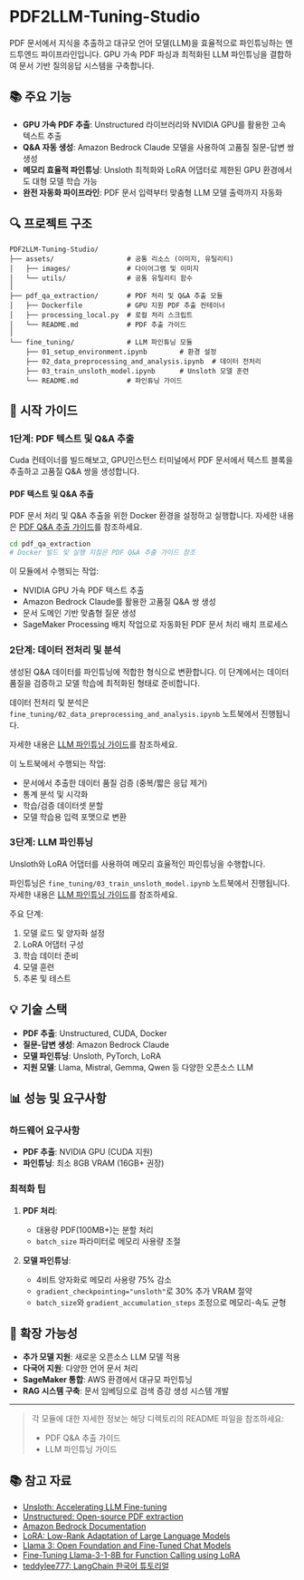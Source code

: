 # PDF2LLM-Tuning-Studio

PDF 문서에서 지식을 추출하고 대규모 언어 모델(LLM)을 효율적으로 파인튜닝하는 엔드투엔드 파이프라인입니다. GPU 가속 PDF 파싱과 최적화된 LLM 파인튜닝을 결합하여 문서 기반 질의응답 시스템을 구축합니다.

## 📚 주요 기능

- **GPU 가속 PDF 추출**: Unstructured 라이브러리와 NVIDIA GPU를 활용한 고속 텍스트 추출
- **Q&A 자동 생성**: Amazon Bedrock Claude 모델을 사용하여 고품질 질문-답변 쌍 생성
- **메모리 효율적 파인튜닝**: Unsloth 최적화와 LoRA 어댑터로 제한된 GPU 환경에서도 대형 모델 학습 가능
- **완전 자동화 파이프라인**: PDF 문서 입력부터 맞춤형 LLM 모델 출력까지 자동화

## 🔍 프로젝트 구조

```
PDF2LLM-Tuning-Studio/
├── assets/                  # 공통 리소스 (이미지, 유틸리티)
│   ├── images/              # 다이어그램 및 이미지
│   └── utils/               # 공통 유틸리티 함수
│
├── pdf_qa_extraction/       # PDF 처리 및 Q&A 추출 모듈
│   ├── Dockerfile           # GPU 지원 PDF 추출 컨테이너
│   ├── processing_local.py  # 로컬 처리 스크립트
│   └── README.md            # PDF 추출 가이드
│
└── fine_tuning/             # LLM 파인튜닝 모듈
    ├── 01_setup_environment.ipynb        # 환경 설정
    ├── 02_data_preprocessing_and_analysis.ipynb  # 데이터 전처리
    ├── 03_train_unsloth_model.ipynb      # Unsloth 모델 훈련
    └── README.md            # 파인튜닝 가이드
```

## 🚀 시작 가이드

### 1단계: PDF 텍스트 및 Q&A 추출

Cuda 컨테이너를 빌드해보고, GPU인스턴스 터미널에서 PDF 문서에서 텍스트 블록을 추출하고 고품질 Q&A 쌍을 생성합니다.

#### PDF 텍스트 및 Q&A 추출

PDF 문서 처리 및 Q&A 추출을 위한 Docker 환경을 설정하고 실행합니다. 자세한 내용은 [PDF Q&A 추출 가이드](./pdf_qa_extraction/README.md)를 참조하세요.

```bash
cd pdf_qa_extraction
# Docker 빌드 및 실행 지침은 PDF Q&A 추출 가이드 참조
```

이 모듈에서 수행되는 작업:
- NVIDIA GPU 가속 PDF 텍스트 추출
- Amazon Bedrock Claude를 활용한 고품질 Q&A 쌍 생성
- 문서 도메인 기반 맞춤형 질문 생성
- SageMaker Processing 배치 작업으로 자동화된 PDF 문서 처리 배치 프로세스


### 2단계: 데이터 전처리 및 분석

생성된 Q&A 데이터를 파인튜닝에 적합한 형식으로 변환합니다. 이 단계에서는 데이터 품질을 검증하고 모델 학습에 최적화된 형태로 준비합니다.

데이터 전처리 및 분석은 `fine_tuning/02_data_preprocessing_and_analysis.ipynb` 노트북에서 진행됩니다.

자세한 내용은 [LLM 파인튜닝 가이드](./fine_tuning/README.md)를 참조하세요.

이 노트북에서 수행되는 작업:
- 문서에서 추출한 데이터 품질 검증 (중복/짧은 응답 제거)
- 통계 분석 및 시각화
- 학습/검증 데이터셋 분할
- 모델 학습용 입력 포맷으로 변환

### 3단계: LLM 파인튜닝

Unsloth와 LoRA 어댑터를 사용하여 메모리 효율적인 파인튜닝을 수행합니다.

파인튜닝은 `fine_tuning/03_train_unsloth_model.ipynb` 노트북에서 진행됩니다.
자세한 내용은 [LLM 파인튜닝 가이드](./fine_tuning/README.md)를 참조하세요.


주요 단계:
1. 모델 로드 및 양자화 설정
2. LoRA 어댑터 구성
3. 학습 데이터 준비
4. 모델 훈련
5. 추론 및 테스트

## 💡 기술 스택

- **PDF 추출**: Unstructured, CUDA, Docker
- **질문-답변 생성**: Amazon Bedrock Claude
- **모델 파인튜닝**: Unsloth, PyTorch, LoRA
- **지원 모델**: Llama, Mistral, Gemma, Qwen 등 다양한 오픈소스 LLM

## 📊 성능 및 요구사항

### 하드웨어 요구사항

- **PDF 추출**: NVIDIA GPU (CUDA 지원)
- **파인튜닝**: 최소 8GB VRAM (16GB+ 권장)

### 최적화 팁

1. **PDF 처리**:
   - 대용량 PDF(100MB+)는 분할 처리
   - `batch_size` 파라미터로 메모리 사용량 조절

2. **모델 파인튜닝**:
   - 4비트 양자화로 메모리 사용량 75% 감소
   - `gradient_checkpointing="unsloth"`로 30% 추가 VRAM 절약
   - `batch_size`와 `gradient_accumulation_steps` 조정으로 메모리-속도 균형

## 🔗 확장 가능성

- **추가 모델 지원**: 새로운 오픈소스 LLM 모델 적용
- **다국어 지원**: 다양한 언어 문서 처리
- **SageMaker 통합**: AWS 환경에서 대규모 파인튜닝
- **RAG 시스템 구축**: 문서 임베딩으로 검색 증강 생성 시스템 개발

---

> 각 모듈에 대한 자세한 정보는 해당 디렉토리의 README 파일을 참조하세요:
> - PDF Q&A 추출 가이드
> - LLM 파인튜닝 가이드



## 📚 참고 자료

- [Unsloth: Accelerating LLM Fine-tuning](https://github.com/unslothai/unsloth)
- [Unstructured: Open-source PDF extraction](https://github.com/Unstructured-IO/unstructured)
- [Amazon Bedrock Documentation](https://docs.aws.amazon.com/bedrock/)
- [LoRA: Low-Rank Adaptation of Large Language Models](https://arxiv.org/abs/2106.09685)
- [Llama 3: Open Foundation and Fine-Tuned Chat Models](https://ai.meta.com/llama/)
- [Fine-Tuning Llama-3-1-8B for Function Calling using LoRA](https://medium.com/@gautam75/fine-tuning-llama-3-1-8b-for-function-calling-using-lora-159b9ee66060)
- [teddylee777: LangChain 한국어 튜토리얼](https://github.com/teddylee777/langchain-kr)